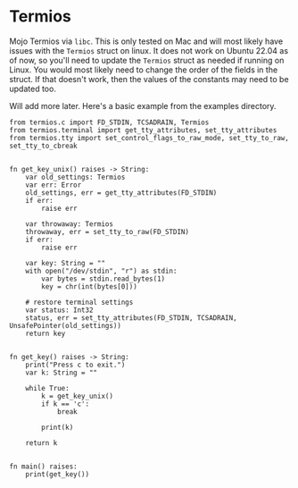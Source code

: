 # Termios
Mojo Termios via `libc`. This is only tested on Mac and will most likely have issues with the `Termios` struct on linux. It does not work on Ubuntu 22.04 as of now, so you'll need to update the `Termios` struct as needed if running on Linux. You would most likely need to change the order of the fields in the struct. If that doesn't work, then the values of the constants may need to be updated too.

Will add more later. Here's a basic example from the examples directory.

```mojo
from termios.c import FD_STDIN, TCSADRAIN, Termios
from termios.terminal import get_tty_attributes, set_tty_attributes
from termios.tty import set_control_flags_to_raw_mode, set_tty_to_raw, set_tty_to_cbreak


fn get_key_unix() raises -> String:
    var old_settings: Termios
    var err: Error
    old_settings, err = get_tty_attributes(FD_STDIN)
    if err:
        raise err

    var throwaway: Termios
    throwaway, err = set_tty_to_raw(FD_STDIN)
    if err:
        raise err

    var key: String = ""
    with open("/dev/stdin", "r") as stdin:
        var bytes = stdin.read_bytes(1)
        key = chr(int(bytes[0]))

    # restore terminal settings
    var status: Int32
    status, err = set_tty_attributes(FD_STDIN, TCSADRAIN, UnsafePointer(old_settings))
    return key


fn get_key() raises -> String:
    print("Press c to exit.")
    var k: String = ""

    while True:
        k = get_key_unix()
        if k == 'c':
            break
        
        print(k)

    return k


fn main() raises:
    print(get_key())
```
